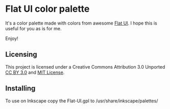 # Flat UI color palette

It's a color palette made with colors from awesome [Flat
UI](http://designmodo.com).  I hope this is useful for you as is for me.

Enjoy!

## Licensing

This project is licensed under a Creative Commons Attribution 3.0
Unported [CC BY 3.0](http://creativecommons.org/licenses/by/3.0/) and
[MIT License](http://opensource.org/licenses/mit-license.html).

## Installing

To use on Inkscape copy the Flat-UI.gpl to /usr/share/inkscape/palettes/

